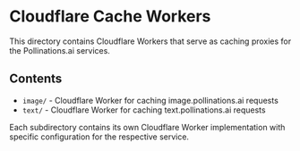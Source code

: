 # Cloudflare Cache Workers

This directory contains Cloudflare Workers that serve as caching proxies for the Pollinations.ai services.

## Contents

- `image/` - Cloudflare Worker for caching image.pollinations.ai requests
- `text/` - Cloudflare Worker for caching text.pollinations.ai requests

Each subdirectory contains its own Cloudflare Worker implementation with specific configuration for the respective service.
